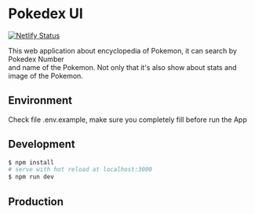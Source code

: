 # Pokedex UI

[![Netlify Status](https://api.netlify.com/api/v1/badges/eed06510-f0dc-45d5-9ee4-9dd3a35f81f0/deploy-status)](https://app.netlify.com/sites/pokedex-ui-nuxt/deploys)

This web application about encyclopedia of Pokemon, it can search by Pokedex Number  
and name of the Pokemon. Not only that it's also show about stats and image of the Pokemon.

## Environment

Check file .env.example, make sure you completely fill before run the App

## Development

```bash
$ npm install
# serve with hot reload at localhost:3000
$ npm run dev
```

## Production
